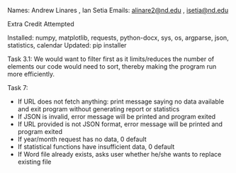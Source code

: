 Names: Andrew Linares , Ian Setia
Emails: alinare2@nd.edu , isetia@nd.edu

Extra Credit Attempted

Installed: numpy, matplotlib, requests, python-docx, sys, os, argparse, json, statistics, calendar
Updated: pip installer

Task 3.1: We would want to filter first as it limits/reduces the number of elements our code would need to sort, thereby making the program run more efficiently.

Task 7:
- If URL does not fetch anything: print message saying no data available and exit program without generating report or statistics
- If JSON is invalid, error message will be printed and program exited
- If URL provided is not JSON format, error message will be printed and program exited
- If year/month request has no data, 0 default
- If statistical functions have insufficient data, 0 default
- If Word file already exists, asks user whether he/she wants to replace existing file
